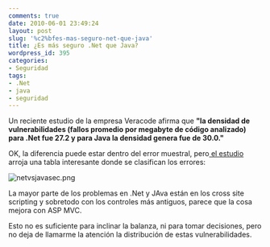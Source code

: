 ```yaml
---
comments: true
date: 2010-06-01 23:49:24
layout: post
slug: '%c2%bfes-mas-seguro-net-que-java'
title: ¿Es más seguro .Net que Java?
wordpress_id: 395
categories:
- Seguridad
tags:
- .Net
- java
- seguridad
---
```


Un reciente estudio de la empresa Veracode afirma que **"la densidad de vulnerabilidades (fallos promedio por megabyte de código analizado) para .Net fue 27.2 y para Java la densidad genera fue de 30.0."**

  


OK, la diferencia puede estar dentro del error muestral, pero[ el estudio](http://www.veracode.com/reports/index.html) arroja una tabla interesante donde se clasifican los errores:

  


![netvsjavasec.png](http://www.lnds.net/blog/images/netvsjavasec.png)

La mayor parte de los problemas en .Net y JAva están en los cross site scripting y sobretodo con los controles más antiguos, parece que la cosa mejora con ASP MVC.

Esto no es suficiente para inclinar la balanza, ni para tomar decisiones, pero no deja de llamarme la atención la distribución de estas vulnerabilidades.

  


  


  




